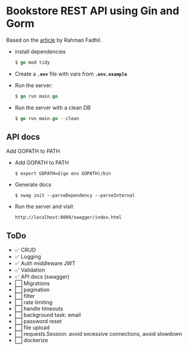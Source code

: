 # Bookstore REST API using Gin and Gorm

Based on the [article](https://blog.logrocket.com/how-to-build-a-rest-api-with-golang-using-gin-and-gorm/) by Rahman Fadhil.

- install dependencies

  ```go
  $ go mod tidy
  ```

- Create a **`.env`** file with vars from **`.env.example`**

- Run the server:

  ```go
  $ go run main.go
  ```

- Run the server with a clean DB

  ```go
  $ go run main.go --clean
  ```

## API docs

Add GOPATH to PATH

- Add GOPATH to PATH

  ```shell
  $ export GOPATH=$(go env GOPATH)/bin
  ```

- Generate docs

  ```shell
  $ swag init --parseDependency --parseInternal
  ```

- Run the server and visit

  ```shell
  http://localhost:8080/swagger/index.html
  ```

## ToDo

- ✅ CRUD
- ✅ Logging
- ✅ Auth middleware JWT
- ✅ Validation
- ✅ API docs (swagger)
- ⬜ Migrations
- ⬜ pagination
- ⬜ filter
- ⬜ rate limiting
- ⬜ handle timeouts
- ⬜ background task: email
- ⬜ password reset
- ⬜ file upload
- ⬜ requests.Session: avoid excessive connections, avoid slowdown
- ⬜ dockerize

